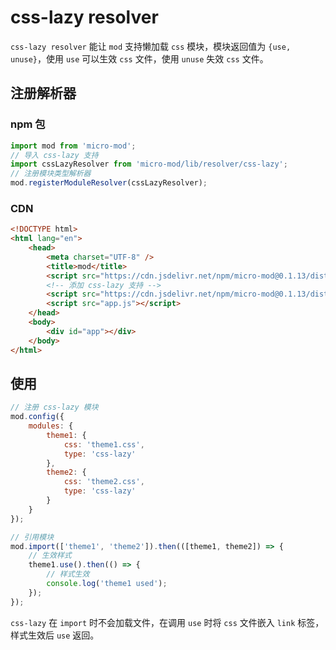 # css-lazy resolver

`css-lazy resolver` 能让 `mod` 支持懒加载 `css` 模块，模块返回值为 `{use, unuse}`，使用 `use` 可以生效 `css` 文件，使用 `unuse` 失效 `css` 文件。

## 注册解析器

### npm 包

```js
import mod from 'micro-mod';
// 导入 css-lazy 支持
import cssLazyResolver from 'micro-mod/lib/resolver/css-lazy';
// 注册模块类型解析器
mod.registerModuleResolver(cssLazyResolver);
```

### CDN

```html
<!DOCTYPE html>
<html lang="en">
    <head>
        <meta charset="UTF-8" />
        <title>mod</title>
        <script src="https://cdn.jsdelivr.net/npm/micro-mod@0.1.13/dist/mod.min.js"></script>
        <!-- 添加 css-lazy 支持 -->
        <script src="https://cdn.jsdelivr.net/npm/micro-mod@0.1.13/dist/resolver-css-lazy.min.js"></script>
        <script src="app.js"></script>
    </head>
    <body>
        <div id="app"></div>
    </body>
</html>
```

## 使用

```js
// 注册 css-lazy 模块
mod.config({
    modules: {
        theme1: {
            css: 'theme1.css',
            type: 'css-lazy'
        },
        theme2: {
            css: 'theme2.css',
            type: 'css-lazy'
        }
    }
});

// 引用模块
mod.import(['theme1', 'theme2']).then(([theme1, theme2]) => {
    // 生效样式
    theme1.use().then(() => {
        // 样式生效
        console.log('theme1 used');
    });
});
```

`css-lazy` 在 `import` 时不会加载文件，在调用 `use` 时将 `css` 文件嵌入 `link` 标签，样式生效后 `use` 返回。